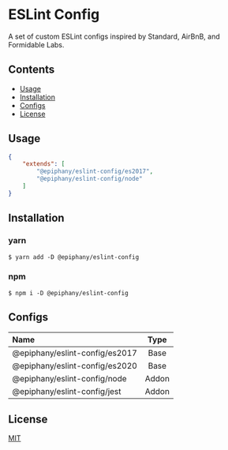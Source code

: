 # ESLint Config

A set of custom ESLint configs inspired by Standard, AirBnB, and Formidable Labs.

## Contents

- [Usage](#Usage)
- [Installation](#Installation)
- [Configs](#Configs)
- [License](#License)

## Usage

```json
{
    "extends": [
        "@epiphany/eslint-config/es2017",
        "@epiphany/eslint-config/node"
    ]
}
```

## Installation

### yarn

```
$ yarn add -D @epiphany/eslint-config
```

### npm

```
$ npm i -D @epiphany/eslint-config
```

## Configs

| Name | Type |
|:-|:-:|
| @epiphany/eslint-config/es2017 | Base |
| @epiphany/eslint-config/es2020 | Base |
| @epiphany/eslint-config/node | Addon |
| @epiphany/eslint-config/jest | Addon |

## License

[MIT](LICENSE)

